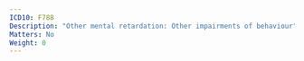 ```yaml
---
ICD10: F788
Description: "Other mental retardation: Other impairments of behaviour"
Matters: No
Weight: 0
---
```



